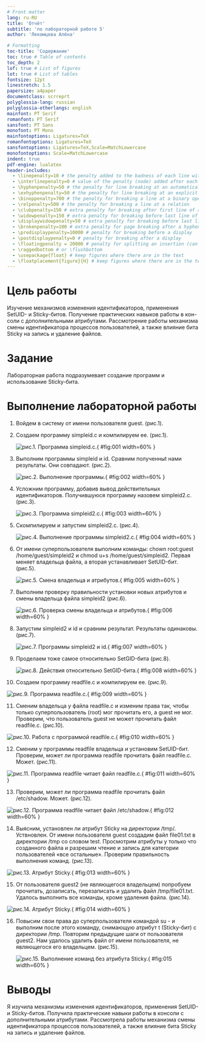 ```yaml
---
# Front matter
lang: ru-RU
title: 'Отчёт'
subtitle: 'по лабораторной работе 5'
author: 'Лекомцева Алёна'

# Formatting
toc-title: 'Содержание'
toc: true # Table of contents
toc_depth: 2
lof: true # List of figures
lot: true # List of tables
fontsize: 12pt
linestretch: 1.5
papersize: a4paper
documentclass: scrreprt
polyglossia-lang: russian
polyglossia-otherlangs: english
mainfont: PT Serif
romanfont: PT Serif
sansfont: PT Sans
monofont: PT Mono
mainfontoptions: Ligatures=TeX
romanfontoptions: Ligatures=TeX
sansfontoptions: Ligatures=TeX,Scale=MatchLowercase
monofontoptions: Scale=MatchLowercase
indent: true
pdf-engine: lualatex
header-includes:
  - \linepenalty=10 # the penalty added to the badness of each line within a paragraph (no associated penalty node) Increasing the value makes tex try to have fewer lines in the paragraph.
  - \interlinepenalty=0 # value of the penalty (node) added after each line of a paragraph.
  - \hyphenpenalty=50 # the penalty for line breaking at an automatically inserted hyphen
  - \exhyphenpenalty=50 # the penalty for line breaking at an explicit hyphen
  - \binoppenalty=700 # the penalty for breaking a line at a binary operator
  - \relpenalty=500 # the penalty for breaking a line at a relation
  - \clubpenalty=150 # extra penalty for breaking after first line of a paragraph
  - \widowpenalty=150 # extra penalty for breaking before last line of a paragraph
  - \displaywidowpenalty=50 # extra penalty for breaking before last line before a display math
  - \brokenpenalty=100 # extra penalty for page breaking after a hyphenated line
  - \predisplaypenalty=10000 # penalty for breaking before a display
  - \postdisplaypenalty=0 # penalty for breaking after a display
  - \floatingpenalty = 20000 # penalty for splitting an insertion (can only be split footnote in standard LaTeX)
  - \raggedbottom # or \flushbottom
  - \usepackage{float} # keep figures where there are in the text
  - \floatplacement{figure}{H} # keep figures where there are in the text
---
```


# Цель работы

Изучение механизмов изменения идентификаторов, применения SetUID- и Sticky-битов. Получение практических навыков работы в кон- соли с дополнительными атрибутами. Рассмотрение работы механизма смены идентификатора процессов пользователей, а также влияние бита Sticky на запись и удаление файлов.

# Задание

Лабораторная работа подразумевает создание программ и использование Sticky-бита.

# Выполнение лабораторной работы

1. Войдем в систему от имени пользователя guest. (рис.1).

2. Создаем программу simpleid.c и компилируем ее. (рис.1).

   ![рис.1. Программа simpleid.c.](images/1.jpg){ #fig:001 width=60% }

3. Выполним программы simpleid и id. Сравним полученныt нами результаты. Они совпадают. (рис.2).

   ![рис.2. Выполнение программы.](images/2.jpg){ #fig:002 width=60% }

4. Усложним программу, добавив вывод действительных идентификаторов. Получившуюся программу назовем simpleid2.c. (рис.3).

   ![рис.3. Программа simpleid2.c.](images/3.jpg){ #fig:003 width=60% }

5. Скомпилируем и запустим simpleid2.c. (рис.4).

   ![рис.4. Выполнение программы simpleid2.c.](images/4.jpg){ #fig:004 width=60% }

6. От имени суперпользователя выполним команды: chown root:guest /home/guest/simpleid2 и chmod u+s /home/guest/simpleid2. Первая меняет владельца файла, а вторая устанавливает SetUID-бит. (рис.5).

   ![рис.5. Смена владельца и атрибутов.](images/5.jpg){ #fig:005 width=60% }

7. Выполним проверку правильности установки новых атрибутов и смены владельца файла simpleid2 (рис.6).

   ![рис.6. Проверка смены владельца и атрибутов.](images/6.jpg){ #fig:006 width=60% }

8. Запустим simpleid2 и id и сравним результат. Результаты одинаковы. (рис.7).

   ![рис.7. Программы simpleid2 и id.](images/7.jpg){ #fig:007 width=60% }

9. Проделаем тоже самое относительно SetGID-бита (рис.8).

   ![рис.8. Действия относительно SetGID-бита.](images/8.jpg){ #fig:008 width=60% }

10. Создаем программу readfile.c и компилируем ее. (рис.9).

   ![рис.9. Программа readfile.c.](images/9.jpg){ #fig:009 width=60% }

11. Сменим владельца у файла readfile.c и изменим права так, чтобы только суперпользователь (root) мог прочитать его, a guest не мог. Проверим, что пользователь guest не может прочитать файл readfile.c. (рис.10).

   ![рис.10. Работа с программой readfile.с.](images/10.jpg){ #fig:010 width=60% }

12. Сменим у программы readfile владельца и установим SetUID-бит. Проверим, может ли программа readfile прочитать файл readfile.c. Может. (рис.11).

   ![рис.11. Программа readfile читает файл readfile.с.](images/11.jpg){ #fig:011 width=60% }

13. Проверим, может ли программа readfile прочитать файл /etc/shadow. Может. (рис.12).

   ![рис.12. Программа readfile читает файл /etc/shadow.](images/12.jpg){ #fig:012 width=60% }

14. Выясним, установлен ли атрибут Sticky на директории /tmp/. Уствновлен.
От имени пользователя guest создадим файл file01.txt в директории /tmp со словом test. Просмотрим атрибуты у только что созданного файла и разрешим чтение и запись для категории пользователей «все остальные». Проверим правильность выполнения команд. (рис.13).

   ![рис.13. Атрибут Sticky.](images/13.jpg){ #fig:013 width=60% }

15. От пользователя guest2 (не являющегося владельцем) попробуем прочитать, дозаписать, перезаписать и удалить файл /tmp/file01.txt. Удалось выполнить все команды, кроме удаления файла. (рис.14).

   ![рис.14. Атрибут Sticky.](images/14.jpg){ #fig:014 width=60% }

16. Повысим свои права до суперпользователя командой su - и выполним после этого команду, снимающую атрибут t (Sticky-бит) с директории /tmp. Повторим предыдущие шаги от пользователя guest2. Нам удалось удалить файл от имени пользователя, не являющегося его владельцем. (рис.15).

    ![рис.15. Выполнение команд без атрибута Sticky.](images/15.jpg){ #fig:015 width=60% }




# Выводы

Я изучила механизмы изменения идентификаторов, применения SetUID- и Sticky-битов. Получила практические навыки работы в консоли с дополнительными атрибутами. Рассмотрела работы механизма смены идентификатора процессов пользователей, а также влияние бита Sticky на запись и удаление файлов.
